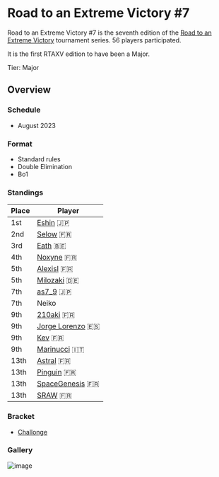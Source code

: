 # Road to an Extreme Victory #7

Road to an Extreme Victory #7 is the seventh edition of the [Road to an Extreme Victory](rtaxvmain.md) tournament series.
56 players participated.

It is the first RTAXV edition to have been a Major.

Tier: Major

## Overview

### Schedule
- August 2023

### Format
- Standard rules
- Double Elimination
- Bo1

### Standings

|Place|Player|
|-|-|
|1st|[Eshin](../../players/japanese/eshin.md) :jp:|
|2nd|[Selow](../../players/french/$elow.md) :fr:|
|3rd|[Eath](../../players/belgian/eath.md) :belgium:|
|4th|[Noxyne](../../players/french/noxyne.md) :fr:|
|5th|[Alexisl](../../players/french/alexisl.md) :fr:|
|5th|[Milozaki](../../players/german/milozaki.md) :de:|
|7th|[as7_9](../../players/japanese/as7_9.md) :jp:|
|7th|Neiko|
|9th|[210aki](../../players/french/210aki.md) :fr:|
|9th|[Jorge Lorenzo](../../players/spanish/jorge.md) :es:|
|9th|[Kev](../../players/french/kevnox.md) :fr:|
|9th|[Marinucci](../../players/italian/marinucci79.md) :it:|
|13th|[Astral](../../players/french/astral.md) :fr:|
|13th|[Pinguin](../../players/french/pinguin.md) :fr:|
|13th|[SpaceGenesis](../../players/french/spacegenesis.md) :fr:|
|13th|[SRAW](../../players/french/sraw.md) :fr:|

### Bracket
- [Challonge](https://challonge.com/rtaxv7)

### Gallery 

![image](https://github.com/inabikarilibrary/inalib/assets/110833255/fba375fd-3007-4969-98bf-39463aed055b)
